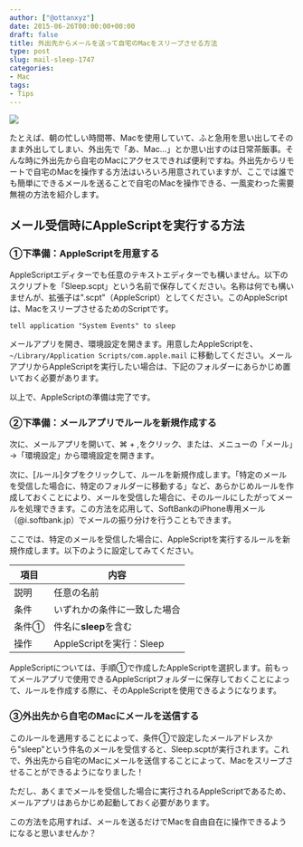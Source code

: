 ```yaml
---
author: ["@ottanxyz"]
date: 2015-06-26T00:00:00+00:00
draft: false
title: 外出先からメールを送って自宅のMacをスリープさせる方法
type: post
slug: mail-sleep-1747
categories:
- Mac
tags:
- Tips
---
```


![](/uploads/2015/06/150626-558d4783bee6d.jpg)

たとえば、朝の忙しい時間帯、Macを使用していて、ふと急用を思い出してそのまま外出してしまい、外出先で「あ、Mac…」とか思い出すのは日常茶飯事。そんな時に外出先から自宅のMacにアクセスできれば便利ですね。外出先からリモートで自宅のMacを操作する方法はいろいろ用意されていますが、ここでは誰でも簡単にできるメールを送ることで自宅のMacを操作できる、一風変わった需要無視の方法を紹介します。

## メール受信時にAppleScriptを実行する方法

### ①下準備：AppleScriptを用意する

AppleScriptエディターでも任意のテキストエディターでも構いません。以下のスクリプトを「Sleep.scpt」という名前で保存してください。名称は何でも構いませんが、拡張子は".scpt"（AppleScript）としてください。このAppleScriptは、MacをスリープさせるためのScriptです。

```applescript
tell application "System Events" to sleep
```

メールアプリを開き、環境設定を開きます。用意したAppleScriptを、`~/Library/Application Scripts/com.apple.mail`
に移動してください。メールアプリからAppleScriptを実行したい場合は、下記のフォルダーにあらかじめ置いておく必要があります。

以上で、AppleScriptの準備は完了です。

### ②下準備：メールアプリでルールを新規作成する

次に、メールアプリを開いて、⌘ + ,をクリック、または、メニューの「メール」→「環境設定」から環境設定を開きます。

次に、[ルール]タブをクリックして、ルールを新規作成します。「特定のメールを受信した場合に、特定のフォルダーに移動する」など、あらかじめルールを作成しておくことにより、メールを受信した場合に、そのルールにしたがってメールを処理できます。この方法を応用して、SoftBankのiPhone専用メール（@i.softbank.jp）でメールの振り分けを行うこともできます。

ここでは、特定のメールを受信した場合に、AppleScriptを実行するルールを新規作成します。以下のように設定してみてください。

| 項目  | 内容                         |
| ----- | ---------------------------- |
| 説明  | 任意の名前                   |
| 条件  | いずれかの条件に一致した場合 |
| 条件① | 件名に**sleep**を含む        |
| 操作  | AppleScriptを実行：Sleep     |

AppleScriptについては、手順①で作成したAppleScriptを選択します。前もってメールアプリで使用できるAppleScriptフォルダーに保存しておくことによって、ルールを作成する際に、そのAppleScriptを使用できるようになります。

### ③外出先から自宅のMacにメールを送信する

このルールを適用することによって、条件①で設定したメールアドレスから"sleep"という件名のメールを受信すると、Sleep.scptが実行されます。これで、外出先から自宅のMacにメールを送信することによって、Macをスリープさせることができるようになりました！

ただし、あくまでメールを受信した場合に実行されるAppleScriptであるため、メールアプリはあらかじめ起動しておく必要があります。

この方法を応用すれば、メールを送るだけでMacを自由自在に操作できるようになると思いませんか？
